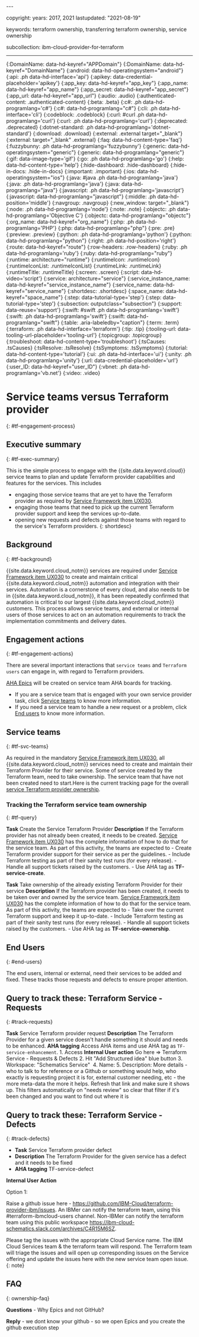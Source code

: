 <staging>
---

copyright:
  years: 2017, 2021
lastupdated: "2021-08-19"

keywords: terraform ownership, transferring terraform ownership, service ownership

subcollection: ibm-cloud-provider-for-terraform

---

{:DomainName: data-hd-keyref="APPDomain"}
{:DomainName: data-hd-keyref="DomainName"}
{:android: data-hd-operatingsystem="android"}
{:api: .ph data-hd-interface='api'}
{:apikey: data-credential-placeholder='apikey'}
{:app_key: data-hd-keyref="app_key"}
{:app_name: data-hd-keyref="app_name"}
{:app_secret: data-hd-keyref="app_secret"}
{:app_url: data-hd-keyref="app_url"}
{:audio: .audio}
{:authenticated-content: .authenticated-content}
{:beta: .beta}
{:c#: .ph data-hd-programlang='c#'}
{:c#: data-hd-programlang="c#"}
{:cli: .ph data-hd-interface='cli'}
{:codeblock: .codeblock}
{:curl: #curl .ph data-hd-programlang='curl'}
{:curl: .ph data-hd-programlang='curl'}
{:deprecated: .deprecated}
{:dotnet-standard: .ph data-hd-programlang='dotnet-standard'}
{:download: .download}
{:external: .external target="_blank"}
{:external: target="_blank" .external}
{:faq: data-hd-content-type='faq'}
{:fuzzybunny: .ph data-hd-programlang='fuzzybunny'}
{:generic: data-hd-operatingsystem="generic"}
{:generic: data-hd-programlang="generic"}
{:gif: data-image-type='gif'}
{:go: .ph data-hd-programlang='go'}
{:help: data-hd-content-type='help'}
{:hide-dashboard: .hide-dashboard}
{:hide-in-docs: .hide-in-docs}
{:important: .important}
{:ios: data-hd-operatingsystem="ios"}
{:java: #java .ph data-hd-programlang='java'}
{:java: .ph data-hd-programlang='java'}
{:java: data-hd-programlang="java"}
{:javascript: .ph data-hd-programlang='javascript'}
{:javascript: data-hd-programlang="javascript"}
{:middle: .ph data-hd-position='middle'}
{:navgroup: .navgroup}
{:new_window: target="_blank"}
{:node: .ph data-hd-programlang='node'}
{:note: .note}
{:objectc: .ph data-hd-programlang='Objective C'}
{:objectc: data-hd-programlang="objectc"}
{:org_name: data-hd-keyref="org_name"}
{:php: .ph data-hd-programlang='PHP'}
{:php: data-hd-programlang="php"}
{:pre: .pre}
{:preview: .preview}
{:python: .ph data-hd-programlang='python'}
{:python: data-hd-programlang="python"}
{:right: .ph data-hd-position='right'}
{:route: data-hd-keyref="route"}
{:row-headers: .row-headers}
{:ruby: .ph data-hd-programlang='ruby'}
{:ruby: data-hd-programlang="ruby"}
{:runtime: architecture="runtime"}
{:runtimeIcon: .runtimeIcon}
{:runtimeIconList: .runtimeIconList}
{:runtimeLink: .runtimeLink}
{:runtimeTitle: .runtimeTitle}
{:screen: .screen}
{:script: data-hd-video='script'}
{:service: architecture="service"}
{:service_instance_name: data-hd-keyref="service_instance_name"}
{:service_name: data-hd-keyref="service_name"}
{:shortdesc: .shortdesc}
{:space_name: data-hd-keyref="space_name"}
{:step: data-tutorial-type='step'}
{:step: data-tutorial-type='step'} 
{:subsection: outputclass="subsection"}
{:support: data-reuse='support'}
{:swift: #swift .ph data-hd-programlang='swift'}
{:swift: .ph data-hd-programlang='swift'}
{:swift: data-hd-programlang="swift"}
{:table: .aria-labeledby="caption"}
{:term: .term}
{:terraform: .ph data-hd-interface='terraform'}
{:tip: .tip}
{:tooling-url: data-tooling-url-placeholder='tooling-url'}
{:topicgroup: .topicgroup}
{:troubleshoot: data-hd-content-type='troubleshoot'}
{:tsCauses: .tsCauses}
{:tsResolve: .tsResolve}
{:tsSymptoms: .tsSymptoms}
{:tutorial: data-hd-content-type='tutorial'}
{:ui: .ph data-hd-interface='ui'}
{:unity: .ph data-hd-programlang='unity'}
{:url: data-credential-placeholder='url'}
{:user_ID: data-hd-keyref="user_ID"}
{:vbnet: .ph data-hd-programlang='vb.net'}
{:video: .video}


# Service teams versus Terraform provider
{: #tf-engagement-process}


## Executive summary
{: #tf-exec-summary}

This is the simple process to engage with the {{site.data.keyword.cloud}} service teams to plan and update Terraform provider capabilities and features for the services. This includes 
- engaging those service teams that are yet to have the Terraform provider as required by [Service Framework item UX030](/docs/service-framework?topic=service-framework-one-cloud-3q20-updates#currency3q20-ux030-terraform-provider). 
- engaging those teams that need to pick up the current Terraform provider support and keep the services up-to-date.
- opening new requests and defects against those teams with regard to the service's Terraform providers.
{: shortdesc}

## Background
{: #tf-background}

{{site.data.keyword.cloud_notm}} services are required under [Service Framework item UX030](/docs/service-framework?topic=service-framework-one-cloud-3q20-updates#currency3q20-ux030-terraform-provider) to create and maintain critical {{site.data.keyword.cloud_notm}} automation and integration with their services. 
Automation is a cornerstone of every cloud, and also needs to be in {{site.data.keyword.cloud_notm}}, it has been repeatedly confirmed that automation is critical to our largest {{site.data.keyword.cloud_notm}} customers. This  process allows service teams, and external or internal users of those services to act on an automation requirements to track the implementation commitments and delivery dates.

## Engagement actions
{: #tf-engagement-actions}

There are several important interactions that `service teams` and `Terraform users` can engage in, with regard to Terraform providers. 

[AHA Epics](https://bigblue.aha.io/bookmarks/idea_grids/6978999499627562927/6978999940899169319) will be created on service team AHA boards for tracking.

- If you are a service team that is engaged with your own service provider task, click [Service teams](#tf-svc-teams) to know more information.
- If you need a service team to handle a new request or a problem, click [End users](#end-users) to know more information.

## Service teams
{: #tf-svc-teams}

As required in the mandatory [Service Framework item UX030](/docs/service-framework?topic=service-framework-one-cloud-3q20-updates#currency3q20-ux030-terraform-provider), all {{site.data.keyword.cloud_notm}} services need to create and maintain their Terraform Provider for their service. Some of service created by the Terraform team, need to take ownership. The service team that have not been created need to start.Here is the current tracking page for the overall [service Terraform provider ownership](/docs/ibm-cloud-provider-for-terraform?topic=ibm-cloud-provider-for-terraform-adopting-terraform-provider-in-the-service).

### Tracking the Terraform service team ownership
{: #tf-query}

**Task** 
Create the Service Terraform Provider
**Description** 
If the Terraform provider has not already been created, it needs to be created. [Service Framework item UX030](/docs/service-framework?topic=service-framework-one-cloud-3q20-updates#currency3q20-ux030-terraform-provider) has the complete information of how to do that for the service team. As part of this activity, the teams are expected to
    - Create Terraform provider support for their service as per the guidelines.
    - Include Terraform testing as part of their sanity test runs (for every release).
    - Handle all support tickets raised by the customers.
    - Use AHA tag as **TF-service-create**.

**Task** 
Take ownership of the already existing Terraform Provider for their service
**Description** 
If the Terraform provider has been created, it needs to be taken over and owned by the service team. [Service Framework item UX030](/docs/service-framework?topic=service-framework-one-cloud-3q20-updates#currency3q20-ux030-terraform-provider) has the complete information of how to do that for the service team. As part of this activity, the teams are expected to
    - Take over the current Terraform support and keep it up-to-date.
    - Include Terraform testing as part of their sanity test runs (for every release).
    - Handle all support tickets raised by the customers. 
    - Use AHA tag as **TF-service-ownership**.

## End Users
{: #end-users}

The end users, internal or external, need their services to be added and fixed. These tracks those requests and defects to ensure proper attention.

## Query to track these: Terraform Service - Requests
{: #track-requests}

**Task** 
Service Terraform provider request
**Description** 
The Terraform Provider for a given service doesn't handle something it should and needs to be enhanced.
**AHA tagging** Access AHA items and use AHA tag as `TF-service-enhancement`.
    1. Access **Internal User action** Go here => Terraform Service - Requests & Defects
    2. Hit "Add Structured idea" blue button
    3. Workspace: "Schematics Service" 
    4. Name: <Brief information>
    5. Description: More details - who to talk to for reference or a Github or something would help, who exactly is requesting project it is for, external customer needing, etc - the more meta-data the more it helps. Refresh that link and make sure it shows up. This filters automatically on "needs review" so clear that filter if it's been changed and you want to find out where it is

## Query to track these: Terraform Service - Defects
{: #track-defects}

- **Task** Service Terraform provider defect
- **Description** The Terraform Provider for the given service has a defect and it needs to be fixed
- **AHA tagging** TF-service-defect

**Internal User Action**

Option 1: 

Raise a github issue here - https://github.com/IBM-Cloud/terraform-provider-ibm/issues. An IBMer can notify the terraform team, using this #terraform-ibmcloud-users channel. Non-IBMer can notify the terraform team using this public workspace https://ibm-cloud-schematics.slack.com/archives/C4R15M6SZ.

Please tag the issues with the appropriate Cloud Service name. The IBM Cloud Services team & the terraform team will respond.
The Terraform team will triage the issues and will open up corresponding issues on the Service offering and update the issues here with the new service team open issue.
{: note}

## FAQ
{: ownership-faq}

**Questions** - Why Epics and not GitHub?

**Reply** - we dont know your github - so we open Epics and you create the github execution step